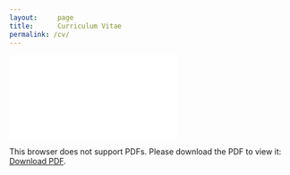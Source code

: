 ```yaml
---
layout:     page
title:      Curriculum Vitae
permalink: /cv/
---
```

<script>
    if (!window.navigator.pdfViewerEnabled) {
        window.location.replace("/cv.pdf");
    }
</script>
<object data="/cv.pdf" type="application/pdf" width="800" height="1100">
    <embed src="/cv.pdf">
    <p>This browser does not support PDFs. Please download the PDF to view it: <a href="/cv.pdf">Download PDF</a>.</p>
</object>